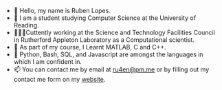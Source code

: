 - 👋 Hello, my name is Ruben Lopes.
- 👀 I am a student studying Computer Science at the University of Reading.
- 👨🏽‍🔬Cuttently working at the Science and Technology Facilities Council in Rutherford Appleton Laboratory as a Computational scientist.
- 🌱 As part of my course, I Learnt MATLAB, C and C++.
- 🔧 Python, Bash, SQL, and Javascript are amongst the languages in which I am confident in.
- 📫 You can contact me by email at ru4en@pm.me or by filling out my contact me form on my [website](https://ru4en.github.io). 

<!---
ru4en/ru4en is a ✨ special ✨ repository because its `README.md` (this file) appears on your GitHub profile.
You can click the Preview link to take a look at your changes.
--->
